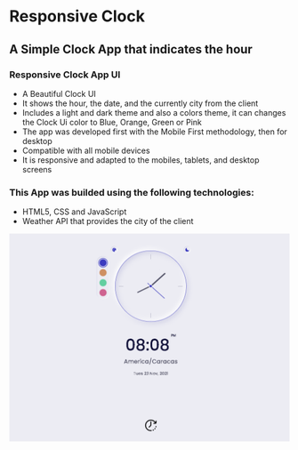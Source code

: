 # Responsive Clock
## A Simple Clock App that indicates the hour
### Responsive Clock App UI
- A Beautiful Clock UI
- It shows the hour, the date, and the currently city from the client
- Includes a light and dark theme and also a colors theme, it can changes the Clock Ui color to Blue, Orange, Green or Pink
- The app was developed first with the Mobile First methodology, then for desktop
- Compatible with all mobile devices
- It is responsive and adapted to the mobiles, tablets, and desktop screens
### This App was builded using the following technologies:
- HTML5, CSS and JavaScript
- Weather API that provides the city of the client

<img src="/preview.png" width="750"/>

